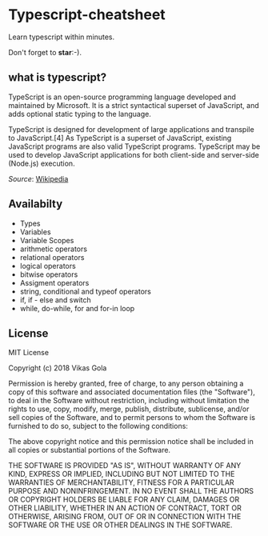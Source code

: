 # Typescript-cheatsheet

Learn typescript within minutes.

Don't forget to **star**:-).

## what is typescript? 

TypeScript is an open-source programming language developed and maintained by Microsoft. It is a strict syntactical superset of JavaScript, and adds optional static typing to the language.

TypeScript is designed for development of large applications and transpile to JavaScript.[4] As TypeScript is a superset of JavaScript, existing JavaScript programs are also valid TypeScript programs. TypeScript may be used to develop JavaScript applications for both client-side and server-side (Node.js) execution.

*Source*: [Wikipedia](https://en.wikipedia.org/wiki/TypeScript)

## Availabilty

- Types
- Variables
- Variable Scopes
- arithmetic operators
- relational operators
- logical operators
- bitwise operators
- Assigment operators
- string, conditional and typeof operators
- if, if - else and switch
- while, do-while, for and for-in loop

## License

MIT License

Copyright (c) 2018 Vikas Gola

Permission is hereby granted, free of charge, to any person obtaining a copy
of this software and associated documentation files (the "Software"), to deal
in the Software without restriction, including without limitation the rights
to use, copy, modify, merge, publish, distribute, sublicense, and/or sell
copies of the Software, and to permit persons to whom the Software is
furnished to do so, subject to the following conditions:

The above copyright notice and this permission notice shall be included in all
copies or substantial portions of the Software.

THE SOFTWARE IS PROVIDED "AS IS", WITHOUT WARRANTY OF ANY KIND, EXPRESS OR
IMPLIED, INCLUDING BUT NOT LIMITED TO THE WARRANTIES OF MERCHANTABILITY,
FITNESS FOR A PARTICULAR PURPOSE AND NONINFRINGEMENT. IN NO EVENT SHALL THE
AUTHORS OR COPYRIGHT HOLDERS BE LIABLE FOR ANY CLAIM, DAMAGES OR OTHER
LIABILITY, WHETHER IN AN ACTION OF CONTRACT, TORT OR OTHERWISE, ARISING FROM,
OUT OF OR IN CONNECTION WITH THE SOFTWARE OR THE USE OR OTHER DEALINGS IN THE
SOFTWARE.
